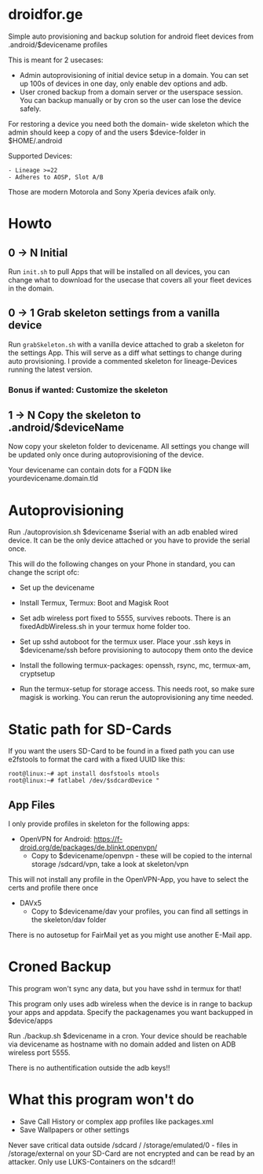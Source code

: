 # droidfor.ge
Simple auto provisioning and backup solution for android fleet devices from .android/$devicename profiles

This is meant for 2 usecases:

- Admin autoprovisioning of initial device setup in a domain. You can set up 100s of devices in one day, only enable dev options and adb.
- User croned backup from a domain server or the userspace session. You can backup manually or by cron so the user can lose the device safely.

For restoring a device you need both the domain- wide skeleton which the admin should keep a copy of and the users $device-folder in $HOME/.android

Supported Devices:

    - Lineage >=22
    - Adheres to AOSP, Slot A/B

Those are modern Motorola and Sony Xperia devices afaik only.

# Howto

## 0 -> N Initial

Run `init.sh` to pull Apps that will be installed on all devices, you can change what to download for the usecase that covers all your fleet devices in the domain.

## 0 -> 1 Grab skeleton settings from a vanilla device

Run `grabSkeleton.sh` with a vanilla device attached to grab a skeleton for the settings App. This will serve as a diff what settings to change during auto provisioning. I provide a commented skeleton for lineage-Devices running the latest version.

### Bonus if wanted: Customize the skeleton

## 1 -> N Copy the skeleton to .android/$deviceName

Now copy your skeleton folder to devicename. All settings you change will be updated only once during autoprovisioning of the device.

Your devicename can contain dots for a FQDN like yourdevicename.domain.tld

# Autoprovisioning

Run ./autoprovision.sh $devicename $serial with an adb enabled wired device. It can be the only device attached or you have to provide the serial once.

This will do the following changes on your Phone in standard, you can change the script ofc:

- Set up the devicename
- Install Termux, Termux: Boot and Magisk Root
- Set adb wireless port fixed to 5555, survives reboots. There is an fixedAdbWireless.sh in your termux home folder too.
- Set up sshd autoboot for the termux user. Place your .ssh keys in $devicename/ssh before provisioning to autocopy them onto the device
- Install the following termux-packages: openssh, rsync, mc, termux-am, cryptsetup

- Run the termux-setup for storage access. This needs root, so make sure magisk is working. You can rerun the autoprovisioning any time needed.

# Static path for SD-Cards

If you want the users SD-Card to be found in a fixed path you can use e2fstools to format the card with a fixed UUID like this:

    root@linux:~# apt install dosfstools mtools
    root@linux:~# fatlabel /dev/$sdcardDevice "

## App Files

I only provide profiles in skeleton for the following apps:

- OpenVPN for Android: https://f-droid.org/de/packages/de.blinkt.openvpn/
    + Copy to $devicename/openvpn - these will be copied to the internal storage /sdcard/vpn, take a look at skeleton/vpn

This will not install any profile in the OpenVPN-App, you have to select the certs and profile there once

- DAVx5
    + Copy to $devicename/dav your profiles, you can find all settings in the skeleton/dav folder

There is no autosetup for FairMail yet as you might use another E-Mail app.

# Croned Backup

This program won't sync any data, but you have sshd in termux for that!

This program only uses adb wireless when the device is in range to backup your apps and appdata. Specify the packagenames you want backupped in $device/apps

Run ./backup.sh $devicename in a cron. Your device should be reachable via devicename as hostname with no domain added and listen on ADB wireless port 5555.

There is no authentification outside the adb keys!!

# What this program won't do

- Save Call History or complex app profiles like packages.xml
- Save Wallpapers or other settings

Never save critical data outside /sdcard / /storage/emulated/0 - files in /storage/external on your SD-Card are not encrypted and can be read by an attacker. Only use LUKS-Containers on the sdcard!!